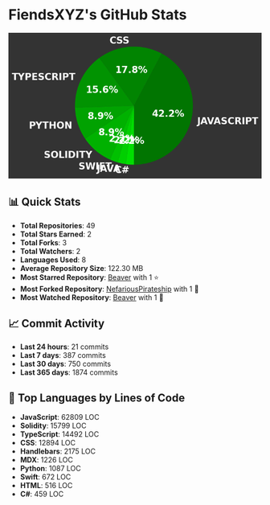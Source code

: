 # FiendsXYZ's GitHub Stats

![Language Distribution](chart.png)

## 📊 Quick Stats

- **Total Repositories**: 49
- **Total Stars Earned**: 2
- **Total Forks**: 3
- **Total Watchers**: 2
- **Languages Used**: 8
- **Average Repository Size**: 122.30 MB
- **Most Starred Repository**: [Beaver](https://github.com/FiendsXYZ/Beaver) with 1 ⭐
- **Most Forked Repository**: [NefariousPirateship](https://github.com/FiendsXYZ/NefariousPirateship) with 1 🍴
- **Most Watched Repository**: [Beaver](https://github.com/FiendsXYZ/Beaver) with 1 👀

## 📈 Commit Activity

- **Last 24 hours**: 21 commits
- **Last 7 days**: 387 commits
- **Last 30 days**: 750 commits
- **Last 365 days**: 1874 commits

## 📝 Top Languages by Lines of Code

- **JavaScript**: 62809 LOC
- **Solidity**: 15799 LOC
- **TypeScript**: 14492 LOC
- **CSS**: 12894 LOC
- **Handlebars**: 2175 LOC
- **MDX**: 1226 LOC
- **Python**: 1087 LOC
- **Swift**: 672 LOC
- **HTML**: 516 LOC
- **C#**: 459 LOC
